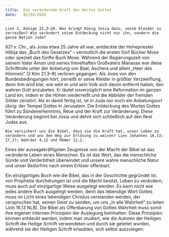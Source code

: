 ```yaml
---
title:  Die verändernde Kraft des Wortes Gottes
date:   02/04/2020
---
```


`Lies 2. Könige 22,3–20. Was bringt König Josia dazu, seine Kleider zu zerreißen? Wie verändert seine Entdeckung nicht nur ihn, sondern die ganze Nation Juda?`

621 v. Chr., als Josia etwa 25 Jahre alt war, entdeckte der Hohepriester Hilkija das „Buch des Gesetzes“ – vermutlich die ersten fünf Bücher Mose oder speziell das fünfte Buch Mose. Während der Regierungszeit von seinem Vater Amon und seines frevelhaften Großvaters Manasse war diese Schriftrolle unter der Anbetung von Baal, Aschera und allem „Heer des Himmels“ (2 Kön 21,3–9) verloren gegangen. Als Josia von den Bundesbedingungen hört, zerreißt er seine Kleider in größter Verzweiflung, denn ihm wird klar, wie weit er und sein Volk sich davon entfernt haben, den wahren Gott anzubeten. Er läutet unverzüglich eine Reformation im ganzen Land ein, indem er die Höhen niederreißt und die Abbilder der fremden Götter zerstört. Als er damit fertig ist, ist in Juda nur noch ein Anbetungsort übrig: der Tempel Gottes in Jerusalem. Die Entdeckung des Wortes Gottes führt zu Sündenerkenntnis, Reue und der Kraft zur Veränderung. Diese Veränderung beginnt bei Josia und dehnt sich schließlich auf den Rest Judas aus.

`Wie versichert uns die Bibel, dass sie die Kraft hat, unser Leben zu verändern und uns den Weg zur Erlösung zu weisen? Lies Johannes 16,13; 17,17; Hebräer 4,12 und Römer 12,2.`

Eines der aussagekräftigsten Zeugnisse von der Macht der Bibel ist das veränderte Leben eines Menschen. Es ist das Wort, das die menschliche Sünde und Verderbtheit überwindet und unsere wahre menschliche Natur und unser Bedürfnis nach einem Erlöser offenbart.

Ein einzigartiges Buch wie die Bibel, das in der Geschichte gegründet ist, von Prophetie durchdrungen ist und die Macht besitzt, Leben zu verändern, muss auch auf einzigartige Weise ausgelegt werden. Es kann nicht wie jedes andere Buch ausgelegt werden, denn das lebendige Wort Gottes muss im Licht eines lebendigen Christus verstanden werden, der versprochen hat, seinen Geist zu senden, um uns „in alle Wahrheit“ zu leiten (Joh 16,13 NLB). Die Bibel als Offenbarung von Gottes Wahrheit muss somit ihre eigenen internen Prinzipien der Auslegung beinhalten. Diese Prinzipien können entdeckt werden, indem man studiert, wie die Autoren der Heiligen Schrift die Heilige Schrift verwendeten und durch sie geleitet wurden, während sie der Heiligen Schrift erlaubten, sich selbst auszulegen.